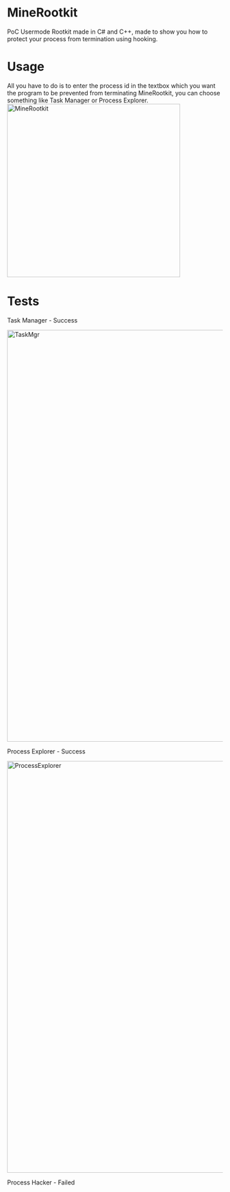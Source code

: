 # MineRootkit
PoC Usermode Rootkit made in C# and C++, made to show you how to protect your process from termination using hooking.
# Usage
All you have to do is to enter the process id in the textbox which you want the program to be prevented from terminating MineRootkit, you can choose something like Task Manager or Process Explorer.
<img width="404" alt="MineRootkit" src="https://user-images.githubusercontent.com/90452585/141402279-bbdf9380-f6ae-45c8-b338-be5e3a4e9fd9.PNG">

# Tests
Task Manager - Success

<img width="960" alt="TaskMgr" src="https://user-images.githubusercontent.com/90452585/141400756-3945746b-aa43-4cd3-9303-883ec93b3b88.png">

Process Explorer - Success

<img width="960" alt="ProcessExplorer" src="https://user-images.githubusercontent.com/90452585/141400804-e8c2144f-3d1d-43af-98bf-ffcc93397df5.PNG">

Process Hacker - Failed
